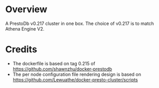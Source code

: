 # Overview
A PrestoDb v0.217 cluster in one box. The choice of v0.217 is to match Athena Engine V2.


# Credits
 * The dockerfile is based on 
    tag 0.215 of https://github.com/shawnzhu/docker-prestodb 
 * The per node configuration file rendering design is based on 
    https://github.com/Lewuathe/docker-presto-cluster/scripts




